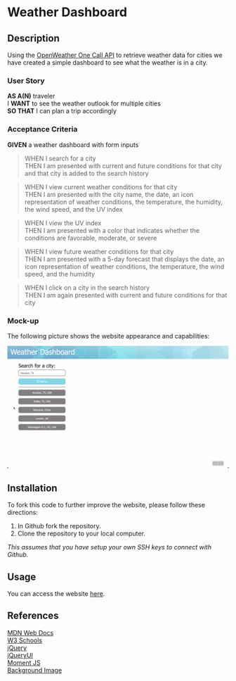 # Weather Dashboard
## Description
Using the [OpenWeather One Call API](https://openweathermap.org/api/one-call-api) to retrieve weather data for cities we have created a simple dashboard to see what the weather is in a city.
### User Story
**AS A(N)** traveler<br>
I **WANT** to see the weather outlook for multiple cities<br>
**SO THAT** I can plan a trip accordingly
### Acceptance Criteria
**GIVEN** a weather dashboard with form inputs

>WHEN I search for a city<br>
THEN I am presented with current and future conditions for that city and that city is added to the search history

>WHEN I view current weather conditions for that city<br>
THEN I am presented with the city name, the date, an icon representation of weather conditions, the temperature, the humidity, the wind speed, and the UV index

>WHEN I view the UV index<br>
THEN I am presented with a color that indicates whether the conditions are favorable, moderate, or severe

>WHEN I view future weather conditions for that city<br>
THEN I am presented with a 5-day forecast that displays the date, an icon representation of weather conditions, the temperature, the wind speed, and the humidity

>WHEN I click on a city in the search history<br>
THEN I am again presented with current and future conditions for that city

### Mock-up
The following picture shows the website appearance and capabilities:

![Website Mock-Up](./assets/images/website-mockup.gif)

## Installation
To fork this code to further improve the website, please follow these directions:

1. In Github fork the repository.
1. Clone the repository to your local computer.

_This assumes that you have setup your own SSH keys to connect with Github._
## Usage
You can access the website [here](https://avidrunner87.github.io/weather-dashboard/).

## References
[MDN Web Docs](https://developer.mozilla.org/en-US/docs/Web/HTML/Element)<br>
[W3 Schools](https://www.w3schools.com/)<br>
[jQuery](https://jquery.com)<br>
[jQueryUI](https://jqueryui.com)<br>
[Moment JS](https://momentjs.com/)<br>
[Background Image](https://www.bates.edu/wordpress/blueprints/header-background-images/)
